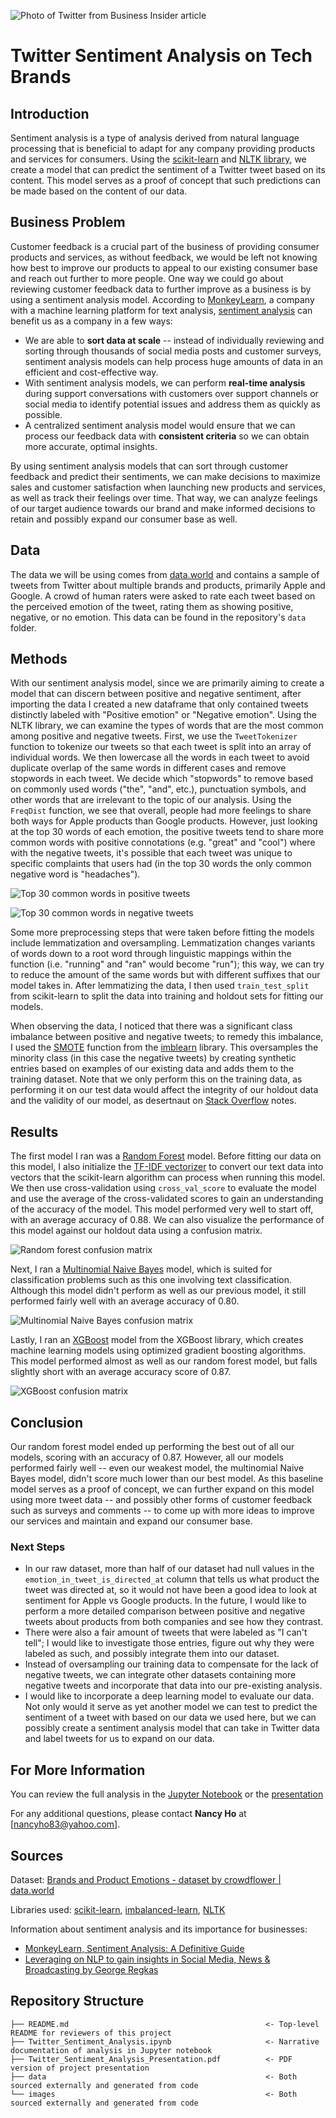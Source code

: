 ![Photo of Twitter from Business Insider article](https://i.insider.com/5d5fea4746552c5c523a3e03?width=1200&format=jpeg)

# Twitter Sentiment Analysis on Tech Brands

## Introduction
Sentiment analysis is a type of analysis derived from natural language processing that is beneficial to adapt for any company providing products and services for consumers. Using the [scikit-learn](https://scikit-learn.org/stable/index.html) and [NLTK library](http://www.nltk.org/index.html), we create a model that can predict the sentiment of a Twitter tweet based on its content. This model serves as a proof of concept that such predictions can be made based on the content of our data.

## Business Problem
Customer feedback is a crucial part of the business of providing consumer products and services, as without feedback, we would be left not knowing how best to improve our products to appeal to our existing consumer base and reach out further to more people. One way we could go about reviewing customer feedback data to further improve as a business is by using a sentiment analysis model. According to [MonkeyLearn](https://monkeylearn.com/), a company with a machine learning platform for text analysis, [sentiment analysis](https://monkeylearn.com/sentiment-analysis/) can benefit us as a company in a few ways: 

- We are able to **sort data at scale** -- instead of individually reviewing and sorting through thousands of social media posts and customer surveys, sentiment analysis models can help process huge amounts of data in an efficient and cost-effective way.
- With sentiment analysis models, we can perform **real-time analysis** during support conversations with customers over support channels or social media to  identify potential issues and address them as quickly as possible.
- A centralized sentiment analysis model would ensure that we can process our feedback data with **consistent criteria** so we can obtain more accurate, optimal insights.

By using sentiment analysis models that can sort through customer feedback and predict their sentiments, we can make decisions to maximize sales and customer satisfaction when launching new products and services, as well as track their feelings over time. That way, we can analyze feelings of our target audience towards our brand and make informed decisions to retain and possibly expand our consumer base as well.

## Data
The data we will be using comes from [data.world](https://data.world/crowdflower/brands-and-product-emotions) and contains a sample of tweets from Twitter about multiple brands and products, primarily Apple and Google. A crowd of human raters were asked to rate each tweet based on the perceived emotion of the tweet, rating them as showing positive, negative, or no emotion. This data can be found in the repository's `data` folder.

## Methods
With our sentiment analysis model, since we are primarily aiming to create a model that can discern between positive and negative sentiment, after importing the data I created a new dataframe that only contained tweets distinctly labeled with "Positive emotion" or "Negative emotion". Using the NLTK library, we can examine the types of words that are the most common among positive and negative tweets. First, we use the `TweetTokenizer` function to tokenize our tweets so that each tweet is split into an array of individual words. We then lowercase all the words in each tweet to avoid duplicate overlap of the same words in different cases and remove stopwords in each tweet. We decide which "stopwords" to remove based on commonly used words ("the", "and", etc.), punctuation symbols, and other words that are irrelevant to the topic of our analysis. Using the `FreqDist` function, we see that overall, people had more feelings to share both ways for Apple products than Google products. However, just looking at the top 30 words of each emotion, the positive tweets tend to share more common words with positive connotations (e.g. "great" and "cool") where with the negative tweets, it's possible that each tweet was unique to specific complaints that users had (in the top 30 words the only common negative word is "headaches").

![Top 30 common words in positive tweets](images/freqdist_positive.png)

![Top 30 common words in negative tweets](images/freqdist_negative.png)

Some more preprocessing steps that were taken before fitting the models include lemmatization and oversampling. Lemmatization changes variants of words down to a root word through linguistic mappings within the function (i.e. "running" and "ran" would become "run"); this way, we can try to reduce the amount of the same words but with different suffixes that our model takes in. After lemmatizing the data, I then used `train_test_split` from scikit-learn to split the data into training and holdout sets for fitting our models. 

When observing the data, I noticed that there was a significant class imbalance between positive and negative tweets; to remedy this imbalance, I used the [SMOTE](https://imbalanced-learn.org/stable/references/generated/imblearn.over_sampling.SMOTE.html) function from the [imblearn](https://imbalanced-learn.org/stable/index.html) library. This oversamples the minority class (in this case the negative tweets) by creating synthetic entries based on examples of our existing data and adds them to the training dataset. Note that we only perform this on the training data, as performing it on our test data would affect the integrity of our holdout data and the validity of our model, as desertnaut on [Stack Overflow](https://stackoverflow.com/questions/48805063/balance-classes-in-cross-validation/48810493#48810493) notes.


## Results
The first model I ran was a [Random Forest](https://scikit-learn.org/stable/modules/generated/sklearn.ensemble.RandomForestClassifier.html) model. Before fitting our data on this model, I also initialize the [TF-IDF vectorizer](https://scikit-learn.org/stable/modules/generated/sklearn.feature_extraction.text.TfidfVectorizer.html) to convert our text data into vectors that the scikit-learn algorithm can process when running this model. We then use cross-validation using `cross_val_score` to evaluate the model and use the average of the cross-validated scores to gain an understanding of the accuracy of the model. This model performed very well to start off, with an average accuracy of 0.88. We can also visualize the performance of this model against our holdout data using a confusion matrix.

![Random forest confusion matrix](images/rf_confusion_matrix.png)

Next, I ran a [Multinomial Naive Bayes](https://scikit-learn.org/stable/modules/generated/sklearn.naive_bayes.MultinomialNB.html) model, which is suited for classification problems such as this one involving text classification. Although this model didn't perform as well as our previous model, it still performed fairly well with an average accuracy of 0.80.

![Multinomial Naive Bayes confusion matrix](images/mnb_confusion_matrix.png)

Lastly, I ran an [XGBoost](https://xgboost.readthedocs.io/en/latest/python/python_api.html#module-xgboost.sklearn) model from the XGBoost library, which creates machine learning models using optimized gradient boosting algorithms. This model performed almost as well as our random forest model, but falls slightly short with an average accuracy score of 0.87. 

![XGBoost confusion matrix](images/xgb_confusion_matrix.png)

## Conclusion
Our random forest model ended up performing the best out of all our models, scoring with an accuracy of 0.87. However, all our models performed fairly well -- even our weakest model, the multinomial Naive Bayes model, didn't score much lower than our best model. As this baseline model serves as a proof of concept, we can further expand on this model using more tweet data -- and possibly other forms of customer feedback such as surveys and comments -- to come up with more ideas to improve our services and maintain and expand our consumer base.

### Next Steps
- In our raw dataset, more than half of our dataset had null values in the `emotion_in_tweet_is_directed_at` column that tells us what product the tweet was directed at, so it would not have been a good idea to look at sentiment for Apple vs Google products. In the future, I would like to perform a more detailed comparison between positive and negative tweets about products from both companies and see how they contrast.
- There were also a fair amount of tweets that were labeled as "I can't tell"; I would like to investigate those entries, figure out why they were labeled as such, and possibly integrate them into our dataset.
- Instead of oversampling our training data to compensate for the lack of negative tweets, we can integrate other datasets containing more negative tweets and incorporate that data into our pre-existing analysis.
- I would like to incorporate a deep learning model to evaluate our data. Not only would it serve as yet another model we can test to predict the sentiment of a tweet with based on our data we used here, but we can possibly create a sentiment analysis model that can take in Twitter data and label tweets for us to expand on our data.

## For More Information
You can review the full analysis in the [Jupyter Notebook](./Twitter_Sentiment_Analysis.ipynb) or the [presentation](./Twitter_Sentiment_Analysis_Presentation.pdf)

For any additional questions, please contact **Nancy Ho** at [nancyho83@yahoo.com].


## Sources
Dataset: [Brands and Product Emotions - dataset by crowdflower | data.world](https://data.world/crowdflower/brands-and-product-emotions)

Libraries used: [scikit-learn](https://scikit-learn.org/stable/index.html), [imbalanced-learn](https://imbalanced-learn.org/stable/index.html), [NLTK](https://www.nltk.org/)

Information about sentiment analysis and its importance for businesses:
- [MonkeyLearn, Sentiment Analysis: A Definitive Guide](https://monkeylearn.com/sentiment-analysis/)
- [Leveraging on NLP to gain insights in Social Media, News & Broadcasting by George Regkas](https://towardsdatascience.com/leveraging-on-nlp-to-gain-insights-in-social-media-news-broadcasting-ca89752ef638)


## Repository Structure
```
├── README.md                                            <- Top-level README for reviewers of this project
├── Twitter_Sentiment_Analysis.ipynb                     <- Narrative documentation of analysis in Jupyter notebook
├── Twitter_Sentiment_Analysis_Presentation.pdf          <- PDF version of project presentation
├── data                                                 <- Both sourced externally and generated from code
└── images                                               <- Both sourced externally and generated from code
```